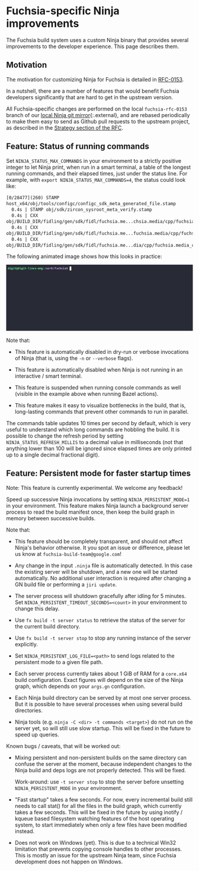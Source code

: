 # Fuchsia-specific Ninja improvements

The Fuchsia build system uses a custom Ninja binary that provides several
improvements to the developer experience. This page describes them.

## Motivation

The motivation for customizing Ninja for Fuchsia is detailed in
[RFC-0153][rfc-0153].

In a nutshell, there are a number of features that would benefit Fuchsia
developers significantly that are hard to get in the upstream version.

All Fuchsia-specific changes are performed on the local `fuchsia-rfc-0153`
branch of our [local Ninja git mirror][fuchsia-mirror]{:.external}, and
are rebased periodically to make them easy to send as Github pull requests
to the upstream project, as described in the
[Strategy section of the RFC][rfc-strategy].

## Feature: Status of running commands

Set `NINJA_STATUS_MAX_COMMANDS` in your environment to a strictly positive
integer to let Ninja print, when run in a smart terminal, a table of the
longest running commands, and their elapsed times, just under the status line.
For example, with `export NINJA_STATUS_MAX_COMMANDS=4`, the status could look
like:

```none  {:.devsite-disable-click-to-copy}
[0/28477](260) STAMP host_x64/obj/tools/configc/configc_sdk_meta_generated_file.stamp
  0.4s | STAMP obj/sdk/zircon_sysroot_meta_verify.stamp
  0.4s | CXX obj/BUILD_DIR/fidling/gen/sdk/fidl/fuchsia.me...chsia.media/cpp/fuchsia.media_cpp_common.common_types.cc.o
  0.4s | CXX obj/BUILD_DIR/fidling/gen/sdk/fidl/fuchsia.me...fuchsia.media/cpp/fuchsia.media_cpp.natural_messaging.cc.o
  0.4s | CXX obj/BUILD_DIR/fidling/gen/sdk/fidl/fuchsia.me...dia/cpp/fuchsia.media_cpp_natural_types.natural_types.cc.o
```

The following animated image shows how this looks in practice:

![Ninja multi-line status example](/docs/images/build/ninja-multiline-status.gif)

Note that:

- This feature is automatically disabled in dry-run or verbose invocations
  of Ninja (that is, using the `-n` or `--verbose` flags).

- This feature is automatically disabled when Ninja is not running in an
  interactive / smart terminal.

- This feature is suspended when running console commands as well (visible
  in the example above when running Bazel actions).

- This feature makes it easy to visualize bottlenecks in the build, that is,
  long-lasting commands that prevent other commands to run in parallel.

The commands table updates 10 times per second by default, which is very useful
to understand which long commands are hobbling the build. It is possible to
change the refresh period by setting `NINJA_STATUS_REFRESH_MILLIS` to a decimal
value in milliseconds (not that anything lower than 100 will be ignored since
elapsed times are only printed up to a single decimal fractional digit).


## Feature: Persistent mode for faster startup times

Note: This feature is currently experimental. We welcome any feedback!

Speed up successive Ninja invocations by setting `NINJA_PERSISTENT_MODE=1` in
your environment. This feature makes Ninja launch a background server process
to read the build manifest once, then keep the build graph in memory between
successive builds.

Note that:

- This feature should be completely transparent, and should not affect
  Ninja's behavior otherwise. It you spot an issue or difference, please
  let us know at `fuchsia-build-team@google.com`!

- Any change in the input `.ninja` file is automatically detected. In this
  case the existing server will be shutdown, and a new one will be started
  automatically. No additional user interaction is required after changing
  a GN build file or performing a `jiri update`.

- The server process will shutdown gracefully after idling for 5 minutes.
  Set `NINJA_PERSISTENT_TIMEOUT_SECONDS=<count>` in your environment
  to change this delay.

- Use `fx build -t server status` to retrieve the status of the server
  for the current build directory.

- Use `fx build -t server stop` to stop any running instance of the server
  explicitly.

- Set `NINJA_PERSISTENT_LOG_FILE=<path>` to send logs related to the
  persistent mode to a given file path.

- Each server process currently takes about 1 GiB of RAM for a `core.x64`
  build configuration. Exact figures will depend on the size of the Ninja
  graph, which depends on your `args.gn` configuration.

- Each Ninja build directory can be served by at most one server process.
  But it is possible to have several processes when using several build
  directories.

- Ninja tools (e.g. `ninja -C <dir> -t commands <target>`) do not run on
  the server yet, so will still use slow startup. This will be fixed in the
  future to speed up queries.

Known bugs / caveats, that will be worked out:

- Mixing persistent and non-persistent builds on the same directory can
  confuse the server at the moment, because independent changes to the Ninja
  build and deps logs are not properly detected. This will be fixed.

  Work-around: use `-t server stop` to stop the server before unsetting
  `NINJA_PERSISTENT_MODE` in your environment.

- "Fast startup" takes a few seconds. For now, every incremental build
  still needs to call stat() for all the files in the build graph, which
  currently takes a few seconds. This will be fixed in the future by
  using inotify / kqueue based filesystem watching features of the host
  operating system, to start immediately when only a few files have been
  modified instead.

- Does not work on Windows (yet). This is due to a technical Win32 limitation
  that prevents copying console handles to other processes. This is mostly an
  issue for the upstream Ninja team, since Fuchsia development does not
  happen on Windows.

[rfc-0153]: /docs/contribute/governance/rfcs/0153_ninja_customization.md
[rfc-strategy]: /docs/contribute/governance/rfcs/0153_ninja_customization.md#branch-strategy
[fuchsia-mirror]: https://fuchsia.googlesource.com/third_party/github.com/ninja-build/ninja/
